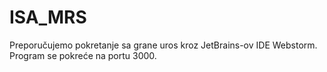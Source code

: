 # ISA_MRS

Preporučujemo pokretanje sa grane uros kroz JetBrains-ov IDE Webstorm. 
Program se pokreće na portu 3000.


